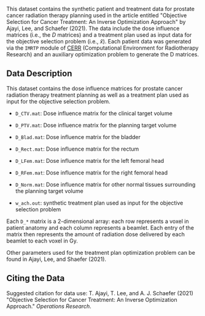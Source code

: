This dataset contains the synthetic patient and treatment data for prostate cancer radiation therapy planning used in the article entitled "Objective Selection for Cancer Treatment: An Inverse Optimization Approach" by Ajayi, Lee, and Schaefer (2021). The data include the dose influence matrices (i.e., the $D$ matrices) and a treatment plan used as input data for the objective selection problem (i.e., $\hat{x}$). Each patient data was generated via the `IMRTP` module of [CERR](https://github.com/cerr/CERR/wiki/IMRT-optimization-interfacing-with-an-external-solver) (Computational Environment for Radiotherapy Research) and an auxiliary optimization problem to generate the D matrices.

## Data Description

This dataset contains the dose influence matrices for prostate cancer radiation therapy treatment planning as well as a treatment plan used as input for the objective selection problem.

* `D_CTV.mat`: Dose influence matrix for the clinical target volume

* `D_PTV.mat`: Dose influence matrix for the planning target volume

* `D_Blad.mat`: Dose influence matrix for the bladder

* `D_Rect.mat`: Dose influence matrix for the rectum

* `D_LFem.mat`: Dose influence matrix for the left femoral head 

* `D_RFem.mat`: Dose influence matrix for the right femoral head

* `D_Norm.mat`: Dose influence matrix for other normal tissues surrounding the planning target volume

* `w_ach.out`: synthetic treatment plan used as input for the objective selection problem

Each `D_*` matrix is a 2-dimensional array: each row represents a voxel in patient anatomy and each column represents a beamlet. Each entry of the matrix then represents the amount of radiation dose delivered by each beamlet to each voxel in Gy. 

Other parameters used for the treatment plan optimization problem can be found in Ajayi, Lee, and Shaefer (2021).

## Citing the Data

Suggested citation for data use: T. Ajayi, T. Lee, and A. J. Schaefer (2021) "Objective Selection for Cancer Treatment: An Inverse Optimization Approach." _Operations Research_.